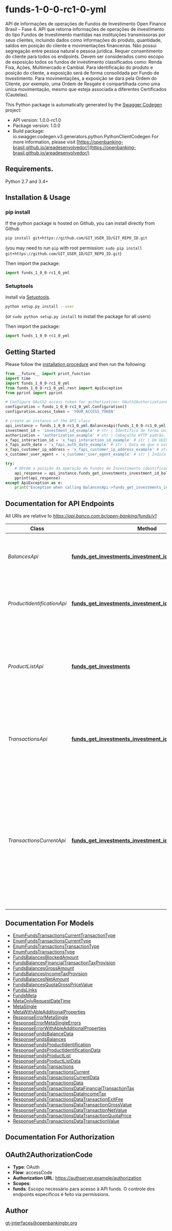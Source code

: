 # funds-1-0-0-rc1-0-yml
API de informações de operações de Fundos de Investimento Open Finance Brasil – Fase 4.  API que retorna informações de operações de investimento do tipo Fundos de Investimento mantidas nas instituições transmissoras por seus clientes, incluindo dados como informações do produto, quantidade, saldos em posição do cliente e movimentações financeiras.  Não possui segregação entre pessoa natural e pessoa jurídica. Requer consentimento do cliente para todos os endpoints.  Devem ser considerados como escopo de exposição todos os fundos de investimento classificados como: Renda Fixa, Ações, Multimercado e Cambial.  Para identificação do produto e posição do cliente, a exposição será de forma consolidada por Fundo de Investimento.  Para movimentações, a exposição se dará pela Ordem do Cliente, por exemplo, uma Ordem de Resgate é compartilhada como uma única movimentação, mesmo que esteja associada a diferentes Certificados (Cautelas). 

This Python package is automatically generated by the [Swagger Codegen](https://github.com/swagger-api/swagger-codegen) project:

- API version: 1.0.0-rc1.0
- Package version: 1.0.0
- Build package: io.swagger.codegen.v3.generators.python.PythonClientCodegen
For more information, please visit [https://openbanking-brasil.github.io/areadesenvolvedor/](https://openbanking-brasil.github.io/areadesenvolvedor/)

## Requirements.

Python 2.7 and 3.4+

## Installation & Usage
### pip install

If the python package is hosted on Github, you can install directly from Github

```sh
pip install git+https://github.com/GIT_USER_ID/GIT_REPO_ID.git
```
(you may need to run `pip` with root permission: `sudo pip install git+https://github.com/GIT_USER_ID/GIT_REPO_ID.git`)

Then import the package:
```python
import funds_1_0_0-rc1_0_yml 
```

### Setuptools

Install via [Setuptools](http://pypi.python.org/pypi/setuptools).

```sh
python setup.py install --user
```
(or `sudo python setup.py install` to install the package for all users)

Then import the package:
```python
import funds_1_0_0-rc1_0_yml
```

## Getting Started

Please follow the [installation procedure](#installation--usage) and then run the following:

```python
from __future__ import print_function
import time
import funds_1_0_0-rc1_0_yml
from funds_1_0_0-rc1_0_yml.rest import ApiException
from pprint import pprint

# Configure OAuth2 access token for authorization: OAuth2AuthorizationCode
configuration = funds_1_0_0-rc1_0_yml.Configuration()
configuration.access_token = 'YOUR_ACCESS_TOKEN'

# create an instance of the API class
api_instance = funds_1_0_0-rc1_0_yml.BalancesApi(funds_1_0_0-rc1_0_yml.ApiClient(configuration))
investment_id = 'investment_id_example' # str | Identifica de forma única  o relacionamento do cliente com o produto, mantendo as regras de imutabilidade dentro da instituição transmissora.
authorization = 'authorization_example' # str | Cabeçalho HTTP padrão. Permite que as credenciais sejam fornecidas dependendo do tipo de recurso solicitado
x_fapi_interaction_id = 'x_fapi_interaction_id_example' # str | Um UUID RFC4122 usado como um ID de correlação entre request e response. Campo de geração e envio obrigatório pela receptora (client) e o seu valor deve ser \"espelhado\" pela transmissora (server) no cabeçalho de resposta.
x_fapi_auth_date = 'x_fapi_auth_date_example' # str | Data em que o usuário logou pela última vez com o receptor. Representada de acordo com a RFC7231. Exemplo: Sun, 10 Sep 2017 19:43:31 UTC. (optional)
x_fapi_customer_ip_address = 'x_fapi_customer_ip_address_example' # str | O endereço IP do usuário se estiver atualmente logado com o receptor. (optional)
x_customer_user_agent = 'x_customer_user_agent_example' # str | Indica o user-agent que o usuário utiliza. (optional)

try:
    # Obtém a posição da operação de Fundos de Investimento identificada por investmentId.
    api_response = api_instance.funds_get_investments_investment_id_balances(investment_id, authorization, x_fapi_interaction_id, x_fapi_auth_date=x_fapi_auth_date, x_fapi_customer_ip_address=x_fapi_customer_ip_address, x_customer_user_agent=x_customer_user_agent)
    pprint(api_response)
except ApiException as e:
    print("Exception when calling BalancesApi->funds_get_investments_investment_id_balances: %s\n" % e)
```

## Documentation for API Endpoints

All URIs are relative to *https://api.banco.com.br/open-banking/funds/v1*

Class | Method | HTTP request | Description
------------ | ------------- | ------------- | -------------
*BalancesApi* | [**funds_get_investments_investment_id_balances**](docs/BalancesApi.md#funds_get_investments_investment_id_balances) | **GET** /investments/{investmentId}/balances | Obtém a posição da operação de Fundos de Investimento identificada por investmentId.
*ProductIdentificationApi* | [**funds_get_investments_investment_id**](docs/ProductIdentificationApi.md#funds_get_investments_investment_id) | **GET** /investments/{investmentId} | Obtém os dados da operação de Fundos de Investimento identificada por investmentId.
*ProductListApi* | [**funds_get_investments**](docs/ProductListApi.md#funds_get_investments) | **GET** /investments | Obtém a lista de operações de Fundos de Investimento mantidas pelo cliente na instituição transmissora e para as quais ele tenha fornecido consentimento.
*TransactionsApi* | [**funds_get_investments_investment_id_transactions**](docs/TransactionsApi.md#funds_get_investments_investment_id_transactions) | **GET** /investments/{investmentId}/transactions | Obtém as movimentações históricas (últimos 12 meses) da operação de Fundos de Investimento identificada por investmentId.
*TransactionsCurrentApi* | [**funds_get_investments_investment_id_transactions_current**](docs/TransactionsCurrentApi.md#funds_get_investments_investment_id_transactions_current) | **GET** /investments/{investmentId}/transactions-current | Obtém as movimentações recentes da operação de Fundos de Investimento identificada por investmentId. O período a ser considerado para apresentação de movimentações será de até 7 dias - 7 dias anteriores da consulta, incluindo o dia da consulta (D-6).

## Documentation For Models

 - [EnumFundsTransactionsCurrentTransactionType](docs/EnumFundsTransactionsCurrentTransactionType.md)
 - [EnumFundsTransactionsCurrentType](docs/EnumFundsTransactionsCurrentType.md)
 - [EnumFundsTransactionsTransactionType](docs/EnumFundsTransactionsTransactionType.md)
 - [EnumFundsTransactionsType](docs/EnumFundsTransactionsType.md)
 - [FundsBalancesBlockedAmount](docs/FundsBalancesBlockedAmount.md)
 - [FundsBalancesFinancialTransactionTaxProvision](docs/FundsBalancesFinancialTransactionTaxProvision.md)
 - [FundsBalancesGrossAmount](docs/FundsBalancesGrossAmount.md)
 - [FundsBalancesIncomeTaxProvision](docs/FundsBalancesIncomeTaxProvision.md)
 - [FundsBalancesNetAmount](docs/FundsBalancesNetAmount.md)
 - [FundsBalancesQuotaGrossPriceValue](docs/FundsBalancesQuotaGrossPriceValue.md)
 - [FundsLinks](docs/FundsLinks.md)
 - [FundsMeta](docs/FundsMeta.md)
 - [MetaOnlyRequestDateTime](docs/MetaOnlyRequestDateTime.md)
 - [MetaSingle](docs/MetaSingle.md)
 - [MetaWithAbleAdditionalProperties](docs/MetaWithAbleAdditionalProperties.md)
 - [ResponseErrorMetaSingle](docs/ResponseErrorMetaSingle.md)
 - [ResponseErrorMetaSingleErrors](docs/ResponseErrorMetaSingleErrors.md)
 - [ResponseErrorWithAbleAdditionalProperties](docs/ResponseErrorWithAbleAdditionalProperties.md)
 - [ResponseFundsBalanceData](docs/ResponseFundsBalanceData.md)
 - [ResponseFundsBalances](docs/ResponseFundsBalances.md)
 - [ResponseFundsProductIdentification](docs/ResponseFundsProductIdentification.md)
 - [ResponseFundsProductIdentificationData](docs/ResponseFundsProductIdentificationData.md)
 - [ResponseFundsProductList](docs/ResponseFundsProductList.md)
 - [ResponseFundsProductListData](docs/ResponseFundsProductListData.md)
 - [ResponseFundsTransactions](docs/ResponseFundsTransactions.md)
 - [ResponseFundsTransactionsCurrent](docs/ResponseFundsTransactionsCurrent.md)
 - [ResponseFundsTransactionsCurrentData](docs/ResponseFundsTransactionsCurrentData.md)
 - [ResponseFundsTransactionsData](docs/ResponseFundsTransactionsData.md)
 - [ResponseFundsTransactionsDataFinancialTransactionTax](docs/ResponseFundsTransactionsDataFinancialTransactionTax.md)
 - [ResponseFundsTransactionsDataIncomeTax](docs/ResponseFundsTransactionsDataIncomeTax.md)
 - [ResponseFundsTransactionsDataTransactionExitFee](docs/ResponseFundsTransactionsDataTransactionExitFee.md)
 - [ResponseFundsTransactionsDataTransactionGrossValue](docs/ResponseFundsTransactionsDataTransactionGrossValue.md)
 - [ResponseFundsTransactionsDataTransactionNetValue](docs/ResponseFundsTransactionsDataTransactionNetValue.md)
 - [ResponseFundsTransactionsDataTransactionQuotaPrice](docs/ResponseFundsTransactionsDataTransactionQuotaPrice.md)
 - [ResponseFundsTransactionsDataTransactionValue](docs/ResponseFundsTransactionsDataTransactionValue.md)

## Documentation For Authorization


## OAuth2AuthorizationCode

- **Type**: OAuth
- **Flow**: accessCode
- **Authorization URL**: https://authserver.example/authorization
- **Scopes**: 
 - **funds**: Escopo necessário para acesso à API funds. O controle dos endpoints específicos é feito via permissions.


## Author

gt-interfaces@openbankingbr.org
